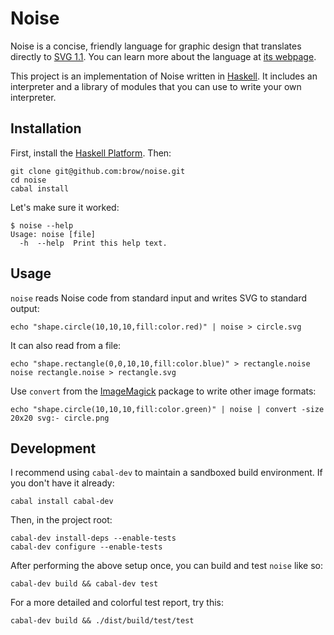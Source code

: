 # Noise

Noise is a concise, friendly language for graphic design that translates directly to [SVG 1.1](http://www.w3.org/TR/SVG11/). You can learn more about the language at [its webpage](http://tombrow.com/noise).

This project is an implementation of Noise written in [Haskell](http://haskell.org). It includes an interpreter and a library of modules that you can use to write your own interpreter.

## Installation

First, install the [Haskell Platform](http://www.haskell.org/platform/). Then:

    git clone git@github.com:brow/noise.git
    cd noise
    cabal install

Let's make sure it worked:

    $ noise --help
    Usage: noise [file]
      -h  --help  Print this help text.

## Usage

`noise` reads Noise code from standard input and writes SVG to standard output:

    echo "shape.circle(10,10,10,fill:color.red)" | noise > circle.svg

It can also read from a file:

    echo "shape.rectangle(0,0,10,10,fill:color.blue)" > rectangle.noise
    noise rectangle.noise > rectangle.svg

Use `convert` from the [ImageMagick](http://www.imagemagick.org/) package to write other image formats:

    echo "shape.circle(10,10,10,fill:color.green)" | noise | convert -size 20x20 svg:- circle.png

## Development

I recommend using `cabal-dev` to maintain a sandboxed build environment. If you don't have it already:

    cabal install cabal-dev

Then, in the project root:

    cabal-dev install-deps --enable-tests
    cabal-dev configure --enable-tests

After performing the above setup once, you can build and test `noise` like so:

    cabal-dev build && cabal-dev test

For a more detailed and colorful test report, try this:

    cabal-dev build && ./dist/build/test/test
